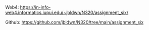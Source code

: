 Web4:
https://in-info-web4.informatics.iupui.edu/~jbldwn/N320/assignment_six/

Github:
https://github.com/jbldwn/N320/tree/main/assignment_six
